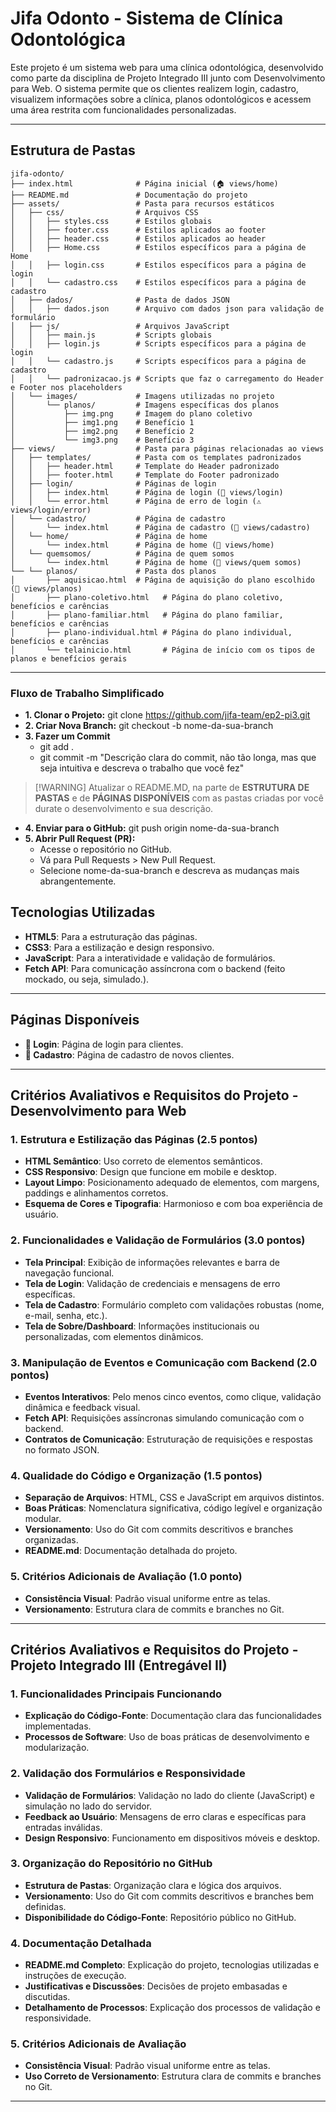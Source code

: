 # Jifa Odonto - Sistema de Clínica Odontológica

Este projeto é um sistema web para uma clínica odontológica, desenvolvido como parte da disciplina de Projeto Integrado III junto com Desenvolvimento para Web. O sistema permite que os clientes realizem login, cadastro, visualizem informações sobre a clínica, planos odontológicos e acessem uma área restrita com funcionalidades personalizadas.

---

## Estrutura de Pastas
```
jifa-odonto/
├── index.html              # Página inicial (🏠 views/home)
├── README.md               # Documentação do projeto
├── assets/                 # Pasta para recursos estáticos
│   ├── css/                # Arquivos CSS
│   │   ├── styles.css      # Estilos globais
│   │   ├── footer.css      # Estilos aplicados ao footer
│   │   ├── header.css      # Estilos aplicados ao header
│   │   ├── Home.css        # Estilos específicos para a página de Home
│   │   ├── login.css       # Estilos específicos para a página de login
│   │   └── cadastro.css    # Estilos específicos para a página de cadastro
│   ├── dados/              # Pasta de dados JSON
│   │   ├── dados.json      # Arquivo com dados json para validação de formulário
│   ├── js/                 # Arquivos JavaScript
│   │   ├── main.js         # Scripts globais
│   │   ├── login.js        # Scripts específicos para a página de login
│   │   └── cadastro.js     # Scripts específicos para a página de cadastro
│   │   └── padronizacao.js # Scripts que faz o carregamento do Header e Footer nos placeholders
│   └── images/             # Imagens utilizadas no projeto
│       └── planos/         # Imagens específicas dos planos
│           ├── img.png     # Imagem do plano coletivo
│           ├── img1.png    # Benefício 1
│           ├── img2.png    # Benefício 2
│           └── img3.png    # Benefício 3
├── views/                  # Pasta para páginas relacionadas ao views
│   ├── templates/          # Pasta com os templates padronizados
│   │   ├── header.html     # Template do Header padronizado
│   │   ├── footer.html     # Template do Footer padronizado
│   ├── login/              # Páginas de login
│   │   ├── index.html      # Página de login (🔐 views/login)
│   │   └── error.html      # Página de erro de login (⚠️ views/login/error)
│   └── cadastro/           # Página de cadastro
│       └── index.html      # Página de cadastro (📝 views/cadastro)
│   └── home/               # Página de home
│       └── index.html      # Página de home (📝 views/home)
│   └── quemsomos/          # Página de quem somos
│       └── index.html      # Página de home (📝 views/quem somos)
└── └── planos/             # Pasta dos planos
│       ├── aquisicao.html  # Página de aquisição do plano escolhido (🛒 views/planos)
│       ├── plano-coletivo.html   # Página do plano coletivo, benefícios e carências           
│       ├── plano-familiar.html   # Página do plano familiar, benefícios e carências          
│       ├── plano-individual.html # Página do plano individual, benefícios e carências
│       └── telainicio.html       # Página de início com os tipos de planos e benefícios gerais
```

---

### Fluxo de Trabalho Simplificado
- **1. Clonar o Projeto:**
git clone https://github.com/jifa-team/ep2-pi3.git
- **2. Criar Nova Branch:**
git checkout -b nome-da-sua-branch
- **3. Fazer um Commit**
    - git add .  
    - git commit -m "Descrição clara do commit, não tão longa, mas que seja intuitiva e descreva o trabalho que você fez" 
>[!WARNING] Atualizar o README.MD, na parte de **ESTRUTURA DE PASTAS** e de **PÁGINAS DISPONÍVEIS** com as pastas criadas por você durate o desenvolvimento e sua descrição.

- **4. Enviar para o GitHub:**
git push origin nome-da-sua-branch  
- **5. Abrir Pull Request (PR):**
    - Acesse o repositório no GitHub.
    - Vá para Pull Requests > New Pull Request.
    - Selecione nome-da-sua-branch e descreva as mudanças mais abrangentemente.
## Tecnologias Utilizadas

- **HTML5**: Para a estruturação das páginas.
- **CSS3**: Para a estilização e design responsivo.
- **JavaScript**: Para a interatividade e validação de formulários.
- **Fetch API**: Para comunicação assíncrona com o backend (feito mockado, ou seja, simulado.).

---



## Páginas Disponíveis

- **🔐 Login**: Página de login para clientes.
- **📝 Cadastro**: Página de cadastro de novos clientes.

---

## Critérios Avaliativos e Requisitos do Projeto - Desenvolvimento para Web

### 1. Estrutura e Estilização das Páginas (2.5 pontos)
- **HTML Semântico**: Uso correto de elementos semânticos.
- **CSS Responsivo**: Design que funcione em mobile e desktop.
- **Layout Limpo**: Posicionamento adequado de elementos, com margens, paddings e alinhamentos corretos.
- **Esquema de Cores e Tipografia**: Harmonioso e com boa experiência de usuário.

### 2. Funcionalidades e Validação de Formulários (3.0 pontos)
- **Tela Principal**: Exibição de informações relevantes e barra de navegação funcional.
- **Tela de Login**: Validação de credenciais e mensagens de erro específicas.
- **Tela de Cadastro**: Formulário completo com validações robustas (nome, e-mail, senha, etc.).
- **Tela de Sobre/Dashboard**: Informações institucionais ou personalizadas, com elementos dinâmicos.

### 3. Manipulação de Eventos e Comunicação com Backend (2.0 pontos)
- **Eventos Interativos**: Pelo menos cinco eventos, como clique, validação dinâmica e feedback visual.
- **Fetch API**: Requisições assíncronas simulando comunicação com o backend.
- **Contratos de Comunicação**: Estruturação de requisições e respostas no formato JSON.

### 4. Qualidade do Código e Organização (1.5 pontos)
- **Separação de Arquivos**: HTML, CSS e JavaScript em arquivos distintos.
- **Boas Práticas**: Nomenclatura significativa, código legível e organização modular.
- **Versionamento**: Uso do Git com commits descritivos e branches organizadas.
- **README.md**: Documentação detalhada do projeto.

### 5. Critérios Adicionais de Avaliação (1.0 ponto)
- **Consistência Visual**: Padrão visual uniforme entre as telas.
- **Versionamento**: Estrutura clara de commits e branches no Git.

---

## Critérios Avaliativos e Requisitos do Projeto - Projeto Integrado III (Entregável II)

### 1. Funcionalidades Principais Funcionando 
- **Explicação do Código-Fonte**: Documentação clara das funcionalidades implementadas.
- **Processos de Software**: Uso de boas práticas de desenvolvimento e modularização.

### 2. Validação dos Formulários e Responsividade
- **Validação de Formulários**: Validação no lado do cliente (JavaScript) e simulação no lado do servidor.
- **Feedback ao Usuário**: Mensagens de erro claras e específicas para entradas inválidas.
- **Design Responsivo**: Funcionamento em dispositivos móveis e desktop.

### 3. Organização do Repositório no GitHub
- **Estrutura de Pastas**: Organização clara e lógica dos arquivos.
- **Versionamento**: Uso do Git com commits descritivos e branches bem definidas.
- **Disponibilidade do Código-Fonte**: Repositório público no GitHub.

### 4. Documentação Detalhada 
- **README.md Completo**: Explicação do projeto, tecnologias utilizadas e instruções de execução.
- **Justificativas e Discussões**: Decisões de projeto embasadas e discutidas.
- **Detalhamento de Processos**: Explicação dos processos de validação e responsividade.

### 5. Critérios Adicionais de Avaliação 
- **Consistência Visual**: Padrão visual uniforme entre as telas.
- **Uso Correto de Versionamento**: Estrutura clara de commits e branches no Git.

----
